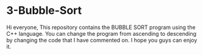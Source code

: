 # 3-Bubble-Sort
Hi everyone, 
This repository contains the BUBBLE SORT program using the C++ language. 
You can change the program from ascending to descending by changing the code that I have commented on. 
I hope you guys can enjoy it.
